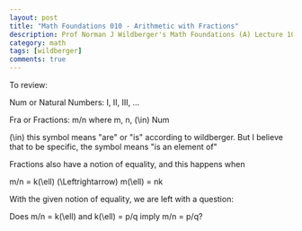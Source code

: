 ```yaml
---
layout: post
title: "Math Foundations 010 - Arithmetic with Fractions"
description: Prof Norman J Wildberger's Math Foundations (A) Lecture 10
category: math
tags: [wildberger]
comments: true
---
```


<head><script async='async' src='https://cdnjs.cloudflare.com/ajax/libs/mathjax/2.7.1/MathJax.js?config=TeX-AMS_CHTML,Safe' type='text/javascript'></script></head>
To review:

Num or Natural Numbers: I, II, III, ...

Fra or Fractions: m/n where m, n, \(\in\) Num

\(\in\) this symbol means "are" or "is" according to wildberger. But I believe that to be specific, the symbol means "is an element of"

Fractions also have a notion of equality, and this happens when

m/n =  k\(\ell\) \(\Leftrightarrow\) m\(\ell\) = nk

With the given notion of equality, we are left with a question:
<!-- more --> 

Does m/n =  k\(\ell\)  and k\(\ell\) = p/q imply m/n = p/q?

